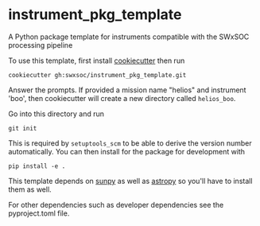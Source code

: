 # instrument_pkg_template
A Python package template for instruments compatible with the SWxSOC processing pipeline

To use this template, first install [cookiecutter](https://cookiecutter.readthedocs.io/en/stable/installation.html) then run

    cookiecutter gh:swxsoc/instrument_pkg_template.git

Answer the prompts. If provided a mission name "helios" and instrument 'boo', then cookiecutter will create a new directory called `helios_boo`. 

Go into this directory and run

    git init

This is required by `setuptools_scm` to be able to derive the version number automatically. 
You can then install for the package for development with

    pip install -e .

This template depends on [sunpy](https://sunpy.org) as well as [astropy](https://www.astropy.org) so you'll have to install them as well.

For other dependencies such as developer dependencies see the pyproject.toml file.